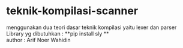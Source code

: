 # teknik-kompilasi-scanner
menggunakan dua teori dasar teknik kompilasi yaitu lexer dan parser</br>
Library yg dibutuhkan : **pip install sly
** </br>
author : Arif Noer Wahidin
